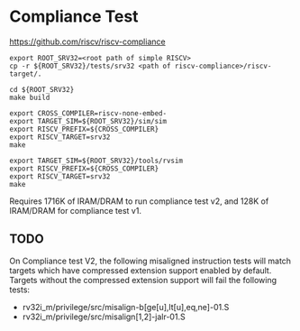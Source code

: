 # Compliance Test

<https://github.com/riscv/riscv-compliance>

    export ROOT_SRV32=<root path of simple RISCV>
    cp -r ${ROOT_SRV32}/tests/srv32 <path of riscv-compliance>/riscv-target/.

    cd ${ROOT_SRV32}
    make build

    export CROSS_COMPILER=riscv-none-embed-
    export TARGET_SIM=${ROOT_SRV32}/sim/sim
    export RISCV_PREFIX=${CROSS_COMPILER}
    export RISCV_TARGET=srv32
    make

    export TARGET_SIM=${ROOT_SRV32}/tools/rvsim
    export RISCV_PREFIX=${CROSS_COMPILER}
    export RISCV_TARGET=srv32
    make

Requires 1716K of IRAM/DRAM to run compliance test v2, and 128K of IRAM/DRAM for
compliance test v1.

## TODO

On Compliance test V2, the following misaligned instruction tests will match targets
which have compressed extension support enabled by default. Targets without the
compressed extension support will fail the following tests:

*   rv32i_m/privilege/src/misalign-b\[ge\[u\],lt\[u\],eq,ne\]-01.S
*   rv32i_m/privilege/src/misalign\[1,2\]-jalr-01.S
